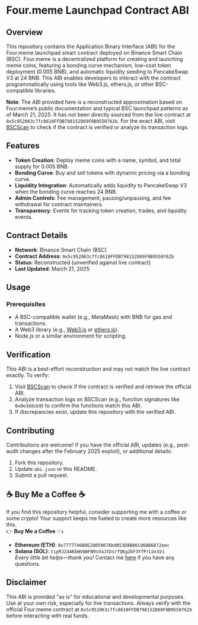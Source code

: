 # Four.meme Launchpad Contract ABI

## Overview
This repository contains the Application Binary Interface (ABI) for the Four.meme launchpad smart contract deployed on Binance Smart Chain (BSC). Four.meme is a decentralized platform for creating and launching meme coins, featuring a bonding curve mechanism, low-cost token deployment (0.005 BNB), and automatic liquidity seeding to PancakeSwap V3 at 24 BNB. This ABI enables developers to interact with the contract programmatically using tools like Web3.js, ethers.js, or other BSC-compatible libraries.

**Note**: The ABI provided here is a reconstructed approximation based on Four.meme’s public documentation and typical BSC launchpad patterns as of March 21, 2025. It has not been directly sourced from the live contract at `0x5c952063c7fc8610FFDB798152D69F0B9550762b`. For the exact ABI, visit [BSCScan](https://bscscan.com/address/0x5c952063c7fc8610FFDB798152D69F0B9550762b#code) to check if the contract is verified or analyze its transaction logs.

## Features
- **Token Creation**: Deploy meme coins with a name, symbol, and total supply for 0.005 BNB.
- **Bonding Curve**: Buy and sell tokens with dynamic pricing via a bonding curve.
- **Liquidity Integration**: Automatically adds liquidity to PancakeSwap V3 when the bonding curve reaches 24 BNB.
- **Admin Controls**: Fee management, pausing/unpausing, and fee withdrawal for contract maintainers.
- **Transparency**: Events for tracking token creation, trades, and liquidity events.

## Contract Details
- **Network**: Binance Smart Chain (BSC)
- **Contract Address**: `0x5c952063c7fc8610FFDB798152D69F0B9550762b`
- **Status**: Reconstructed (unverified against live contract)
- **Last Updated**: March 21, 2025

## Usage
### Prerequisites
- A BSC-compatible wallet (e.g., MetaMask) with BNB for gas and transactions.
- A Web3 library (e.g., [Web3.js](https://web3js.readthedocs.io/) or [ethers.js](https://docs.ethers.io/)).
- Node.js or a similar environment for scripting.

## Verification
This ABI is a best-effort reconstruction and may not match the live contract exactly. To verify:
1. Visit [BSCScan](https://bscscan.com/address/0x5c952063c7fc8610FFDB798152D69F0B9550762b#code) to check if the contract is verified and retrieve the official ABI.
2. Analyze transaction logs on BSCScan (e.g., function signatures like `0x0e3ddcb9`) to confirm the functions match this ABI.
3. If discrepancies exist, update this repository with the verified ABI.

## Contributing
Contributions are welcome! If you have the official ABI, updates (e.g., post-audit changes after the February 2025 exploit), or additional details:
1. Fork this repository.
2. Update `abi.json` or this README.
3. Submit a pull request.

## **☕ Buy Me a Coffee ☕**
If you find this repository helpful, consider supporting me with a coffee or some crypto! Your support keeps me fueled to create more resources like this.  
👉 **Buy Me a Coffee** 👈  
- **Ethereum (ETH)**: `0x7777746B8E28059676bd053D8B86Cd60B6872eec`  
- **Solana (SOL)**: `tipRJZ4AKbWV6WFN9sVaJtDsrfQKg2bF3YfPrLUxSVi`  
*Every little bit helps—thank you!*
Contact me [here](https://t.me/memelordcrypto) if you have any questions.

## Disclaimer
This ABI is provided "as is" for educational and developmental purposes. Use at your own risk, especially for live transactions. Always verify with the official Four.meme contract at `0x5c952063c7fc8610FFDB798152D69F0B9550762b` before interacting with real funds.
